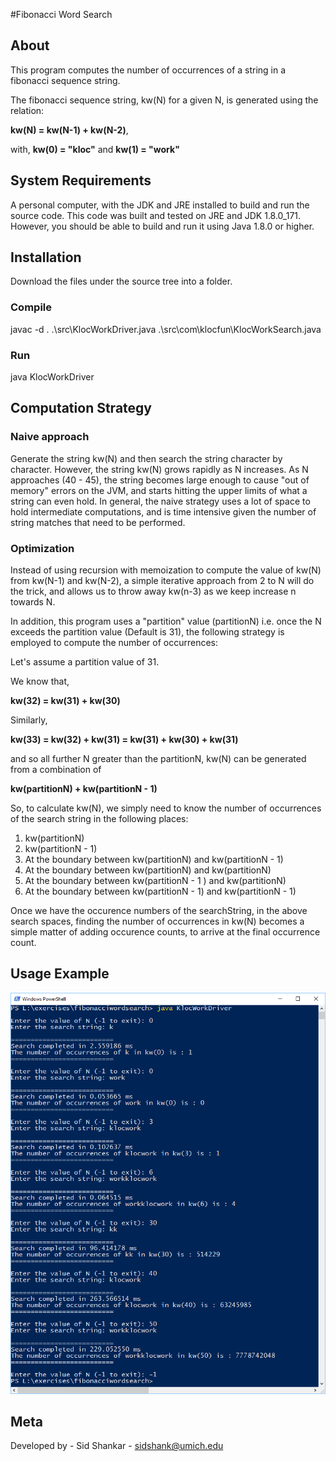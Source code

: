#Fibonacci Word Search

## About

This program computes the number of occurrences of a string in a fibonacci sequence string.

The fibonacci sequence string, kw(N) for a given N, is generated using the relation:

**kw(N) = kw(N-1) + kw(N-2)**,

with, **kw(0) = "kloc"** and **kw(1) = "work"**

## System Requirements

A personal computer, with the JDK and JRE installed to build and run the source code. This code was built and tested on
JRE and JDK 1.8.0_171. However, you should be able to build and run it using Java 1.8.0 or higher.

## Installation

Download the files under the source tree into a folder.

### Compile

javac -d . .\src\KlocWorkDriver.java .\src\com\klocfun\KlocWorkSearch.java

### Run

java KlocWorkDriver

## Computation Strategy

### Naive approach

Generate the string kw(N) and then search the string character by character. However, the string kw(N) grows rapidly as N increases. As N approaches (40 - 45), the string becomes large enough to cause "out of memory" errors on the JVM, and starts hitting the upper limits of what a string can even hold. In general, the naive strategy uses a lot of space to hold intermediate computations, and is time intensive given the number of string matches that need to be performed.

### Optimization

Instead of using recursion with memoization to compute the value of kw(N) from kw(N-1) and kw(N-2), a simple iterative approach from 2 to N will do the trick, and allows us to throw away kw(n-3) as we keep increase n towards N.

In addition, this program uses a "partition" value (partitionN) i.e. once the N exceeds the partition value (Default is 31), the following strategy is employed to compute the number of occurrences:

Let's assume a partition value of 31.

We know that,

**kw(32) = kw(31) + kw(30)**

Similarly,

**kw(33) = kw(32) + kw(31) = kw(31) + kw(30) + kw(31)**

and so all further N greater than the partitionN, kw(N) can be generated from a combination of

**kw(partitionN) + kw(partitionN - 1)**

So, to calculate kw(N), we simply need to know the number of occurrences of the search string in the following places:

1. kw(partitionN)
2. kw(partitionN - 1)
3. At the boundary between kw(partitionN) and kw(partitionN - 1)
4. At the boundary between kw(partitionN) and kw(partitionN)
5. At the boundary between kw(partitionN - 1 ) and kw(partitionN)
6. At the boundary between kw(partitionN - 1) and kw(partitionN - 1)

Once we have the occurence numbers of the searchString, in the above search spaces, finding the number of occurrences in kw(N) becomes a simple
matter of adding occurence counts, to arrive at the final occurrence count.

## Usage Example

![picture](img/usage.png)

## Meta

Developed by - Sid Shankar - sidshank@umich.edu